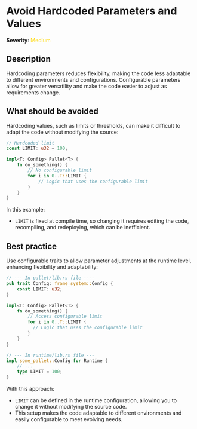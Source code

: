 # Avoid Hardcoded Parameters and Values

**Severity**: <span style="color:gold;">Medium</span>

## Description

Hardcoding parameters reduces flexibility, making the code less adaptable to different environments and configurations. Configurable parameters allow for greater versatility and make the code easier to adjust as requirements change.

## What should be avoided

Hardcoding values, such as limits or thresholds, can make it difficult to adapt the code without modifying the source:

```rust
// Hardcoded limit
const LIMIT: u32 = 100;

impl<T: Config> Pallet<T> {
    fn do_something() {
        // No configurable limit
        for i in 0..T::LIMIT {
            // Logic that uses the configurable limit
        }
    }
}
```

In this example:

- `LIMIT` is fixed at compile time, so changing it requires editing the code, recompiling, and redeploying, which can be inefficient.

## Best practice

Use configurable traits to allow parameter adjustments at the runtime level, enhancing flexibility and adaptability:

```rust
// --- In pallet/lib.rs file ----
pub trait Config: frame_system::Config {
    const LIMIT: u32;
}

impl<T: Config> Pallet<T> {
    fn do_something() {
        // Access configurable limit
        for i in 0..T::LIMIT {
          // Logic that uses the configurable limit
        }
    }
}

// --- In runtime/lib.rs file ---
impl some_pallet::Config for Runtime {
    // ...
    type LIMIT = 100;
}
```

With this approach:

- `LIMIT` can be defined in the runtime configuration, allowing you to change it without modifying the source code.
- This setup makes the code adaptable to different environments and easily configurable to meet evolving needs.

